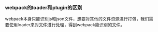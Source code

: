 ### webpack的loader和plugin的区别

​	webpack本身只能识别js和json文件，想要对其他的文件资源进行打包，我们需要使用loader来对文件进行处理，得到webpack能识别的文件。